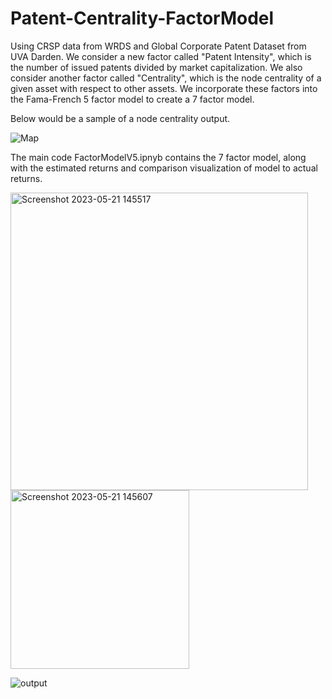 # Patent-Centrality-FactorModel

Using CRSP data from WRDS and Global Corporate Patent Dataset from UVA Darden. We consider a new factor called "Patent Intensity", which is the number of issued patents divided by market capitalization. 
We also consider another factor called "Centrality", which is the node centrality of a given asset with respect to other assets. We incorporate these factors into the Fama-French 5 factor model to create
a 7 factor model. 

Below would be a sample of a node centrality output.

![Map](https://github.com/WilliamClintC/Patent-Centrality-FactorModel/assets/118032486/595b58d2-7827-4231-96c2-94fee857d100)

The main code FactorModelV5.ipnyb contains the 7 factor model, along with the estimated returns and comparison visualization of model to actual returns. 

<img width="476" alt="Screenshot 2023-05-21 145517" src="https://github.com/WilliamClintC/Patent-Centrality-FactorModel/assets/118032486/2b54d6e8-6788-4f57-a228-a21a9ad0937b">

<img width="286" alt="Screenshot 2023-05-21 145607" src="https://github.com/WilliamClintC/Patent-Centrality-FactorModel/assets/118032486/f0d3392e-8a00-4691-aeb9-be363a8be953">

![output](https://github.com/WilliamClintC/Patent-Centrality-FactorModel/assets/118032486/2f6c27f3-40b8-46b1-90fd-06dfa7ffe3de)
